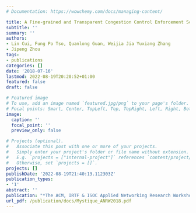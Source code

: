 ```yaml
---
# Documentation: https://wowchemy.com/docs/managing-content/

title: A Fine-grained and Transparent Congestion Control Enforcement Scheme
subtitle: ''
summary: ''
authors:
- Lin Cui, Fung Po Tso, Quanlong Guan, Weijia Jia Yuxiang Zhang
- Jipeng Zhou
tags:
- publications
categories: []
date: '2018-07-16'
lastmod: 2022-08-19T20:20:52+01:00
featured: false
draft: false

# Featured image
# To use, add an image named `featured.jpg/png` to your page's folder.
# Focal points: Smart, Center, TopLeft, Top, TopRight, Left, Right, BottomLeft, Bottom, BottomRight.
image:
  caption: ''
  focal_point: ''
  preview_only: false

# Projects (optional).
#   Associate this post with one or more of your projects.
#   Simply enter your project's folder or file name without extension.
#   E.g. `projects = ["internal-project"]` references `content/project/deep-learning/index.md`.
#   Otherwise, set `projects = []`.
projects: []
publishDate: '2022-08-19T21:40:13.112303Z'
publication_types:
- '1'
abstract: ''
publication: "*The ACM, IRTF & ISOC Applied Networking Research Workshop 2018 (ANRW'18)*"
url_pdf: /publication/docs/Mystique_ANRW2018.pdf
---
```

